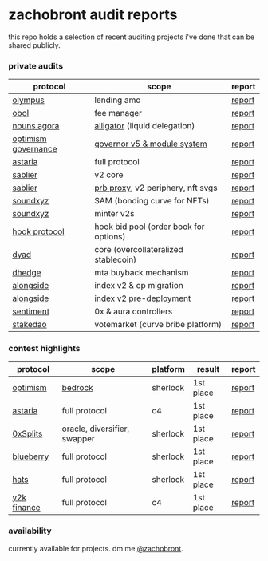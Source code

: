 # zachobront audit reports

this repo holds a selection of recent auditing projects i've done that can be shared publicly.

### private audits

| protocol | scope | report |
| ---- | ---- | ---------|
| [olympus](https://www.olympusdao.finance/) | lending amo | [report](reports/olympus-lending-amo.md)
| [obol](https://obol.tech/) | fee manager | [report](reports/obol.md)
| [nouns agora](https://www.nounsagora.com/) | [alligator](https://github.com/voteagora/liquid-delegator/) (liquid delegation) | [report](reports/alligator.md) |
| [optimism governance](https://optimism.io/) | [governor v5 & module system](https://github.com/voteagora/optimism-gov/) | [report](reports/optgov.md) |
| [astaria](https://astaria.xyz/) | full protocol | [report](reports/astaria.pdf) |
| [sablier](https://sablier.finance/) | v2 core | [report](reports/sablier-1.pdf) |
| [sablier](https://sablier.finance/) | [prb proxy](https://github.com/PaulRBerg/prb-proxy/), v2 periphery, nft svgs | [report](reports/sablier-2.pdf) |
| [soundxyz](https://sound.xyz/) | SAM (bonding curve for NFTs) | [report](reports/sound.md) |
| [soundxyz](https://sound.xyz/) | minter v2s | [report](reports/sound2.md) |
| [hook protocol](http://hook.xyz/) | hook bid pool (order book for options) | [report](reports/hook.md) |
| [dyad](https://members.delphidigital.io/reports/exploring-dyad-a-new-approach-to-decentralized-stablecoins/#sneak-peek) | core (overcollateralized stablecoin) | [report](reports/dyad.md) |
| [dhedge](https://www.dhedge.org/) | mta buyback mechanism | [report](reports/dhedge.md) |
| [alongside](https://alongside.xyz/) | index v2 & op migration | [report](reports/alongside.md) |
| [alongside](https://alongside.xyz/) | index v2 pre-deployment | [report](reports/alongside-2.pdf) |
| [sentiment](https://sentiment.xyz/) | 0x & aura controllers | [report](reports/sentiment-0xaura.md) |
| [stakedao](https://stakedao.org/) | votemarket (curve bribe platform) | [report](reports/stakedao.md) |

### contest highlights

| protocol | scope | platform | result | report |
| ---- | ---- | --------- | --------- | --------- |
| [optimism](https://www.optimism.io/) | [bedrock](https://community.optimism.io/docs/developers/bedrock/explainer/) | sherlock | 1st place | [report](https://github.com/sherlock-audit/2023-01-optimism-judging) |
| [astaria](https://astaria.xyz/) | full protocol | c4 | 1st place | [report](https://code4rena.com/reports/2023-01-astaria) |
| [0xSplits](https://www.0xsplits.xyz/) | oracle, diversifier, swapper | sherlock | 1st place | [report](https://github.com/sherlock-audit/2023-04-splits-judging/) |
| [blueberry](https://www.blueberry.garden/) | full protocol | sherlock | 1st place | [report](https://github.com/sherlock-audit/2023-02-blueberry-judging) |
| [hats](https://www.hatsprotocol.xyz/) | full protocol | sherlock | 1st place | [report](https://github.com/sherlock-audit/2023-02-hats-judging/) |
| [y2k finance](https://www.y2k.finance/) | full protocol | c4 | 1st place | [report](https://code4rena.com/reports/2022-09-y2k-finance) |

### availability

currently available for projects. dm me [@zachobront](http://twitter.com/zachobront).

